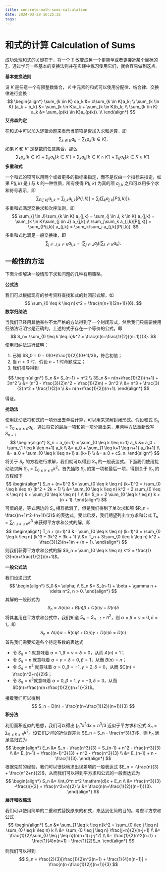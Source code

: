```yaml
---
title: concrete-math-sums-calculation
date: 2024-03-28 10:25:32
tags: 
---
```


# 和式的计算 Calculation of Sums

成功处理和式的关键在于，将一个 $\sum$ 改变成另一个更简单或者更接近某个目标的 $\sum$。通过学习一些基本的变换法则并在实践中练习使用它们，就会容易做到这点。

**基本变换法则**

设 $K$ 是任意一个有限整数集合， $K$ 中元素的和式可以使用分配律、结合律、交换律进行变换：
$$
\begin{align*}
\sum_{k \in K} ca_k &= c\sum_{k \in K}a_k; \\
\sum_{k \in K} (a_k + b_k) &= \sum_{k \in K}a_k + \sum_{k \in K}b_k; \\
\sum_{k \in K} a_k &= \sum_{p(k) \in K}a_{p(k)}. \\
\end{align*}
$$
**艾弗森约定**

在和式中可以加入逻辑命题来表示当前项是否加入求和运算，即
$$
\sum_{k \in K} a_k = \sum_{k} a_k[k \in K].
$$
如果 $K$ 和 $K'$ 是整数的任意集合，那么
$$
\sum_{k} a_k[k \in K] + \sum_{k} a_k[k \in K'] = \sum_{k} a_k[k \in K \cap K'] + \sum_{k} a_k[k \in K \cup K'].
$$
**多重和式**

一个和式的项可以用两个或者更多的指标来指定，而不是仅由一个指标来指定，如果 $P(j,k)$ 是 $j$ 与 $k$ 的一种性质，所有使得 $P(j,k)$ 为真的项 $a_{j,k}$ 之和可以用多个求和符号表示，即
$$
\sum_{P(j,k)} a_{j,k} = \sum_{j,k} a_{j,k}[P(j,k)] = \sum_j(\sum_k a_{j,k}[P(j,k)]).
$$
多重和式满足交换求和次序法则，即
$$
\sum_{j \in J}\sum_{k \in K} a_{j,k} = \sum_{j \in J, k \in K} a_{j,k} = \sum_{k \in K}\sum_{j \in J} a_{j,k};\\
\sum_j\sum_k a_{j,k}[P(j,k)] = \sum_{P(j,k)} a_{j,k} = \sum_k\sum_j a_{j,k}[P(j,k)].
$$
多重和式也满足一般交换律，即
$$
\sum_{j \in J, k \in K} a_{j,k} = (\sum_{j \in J} a_j)(\sum_{k \in K} a_k).
$$

## 一般性的方法

下面介绍解决一般情形下求和问题的几种有用策略。

**公式法**

我们可以根据现有的参考资料查找和式的封闭形式解，如
$$
\sum_{0 \leq k \leq n}k^2 = \frac{n(n+1)(2n+1)}{6}.
$$
**数学归纳法**

当我们已经用其他某些不太严格的方法得到了一个封闭形式，然后我们只需要使用归纳法证明它是正确的。上述的式子存在一个等价的公式，即
$$
S_n= \sum_{0 \leq k \leq n}k^2 = \frac{n(n+\frac{1}{2})(n+1)}{3}.
$$
使用归纳法进行证明：

1. 已知 $S_0 = 0 = 0(0+\frac{1}{2})(0+1)/3$，符合初值；
2. 当 $n>0$ 时，假设 $n-1$ 时命题成立；
3. 我们推导得到

$$
\begin{align*}
S_n &= S_{n-1} + n^2 \\
3S_n &= n(n+\frac{1}{2})(n+1) + 3n^2 \\
&= (n^3 - \frac{3}{2}n^2 + \frac{1}{2}n) + 3n^2 \\
&= n^3 + \frac{3}{2}n^2 + \frac{1}{2}n \\
&= n(n+\frac{1}{2})(n+1).
\end{align*}
$$

得证。

**扰动法**

使用扰动法将和式的一项分出去单独计算，可以用来求解封闭形式。假设和式 $S_n = \sum_{0 \leq k \leq n} a_k$，通过将它的最后一项和第一项分离出来，用两种方法重新改写 $S_{n+1}$
$$
\begin{align*}
S_n + a_{n+1} = \sum_{0 \leq k \leq n+1} a_k &= a_0 + \sum_{1 \leq k \leq n+1} a_k \\
&= a_0 + \sum_{1 \leq k+1 \leq n+1} a_{k+1} \\
&= a_0 + \sum_{0 \leq k \leq n+1} a_{k+1} \\
&= a_0 + cS_n.
\end{align*}
$$
将关于 $S_n$ 的方程进行求解，我们就可以得到 $S_n$ 的一般表达式。下面我们使用扰动法求解 $S_n = \sum_{0 \leq k \leq n}k^2$。首先抽取 $S_n$ 的第一项和最后一项，得到关于 $S_n$ 的方程如下
$$
\begin{align*}
S_n + (n+1)^2 &= \sum_{0 \leq k \leq n} (k+1)^2 = \sum_{0 \leq k \leq n} (k^2 + 2k + 1) \\
&= \sum_{0 \leq k \leq n} k^2 + 2 \sum_{0 \leq k \leq n} k + \sum_{0 \leq k \leq n} 1 \\
&= S_n + 2 \sum_{0 \leq k \leq n} k + (n + 1).
\end{align*}
$$
可惜的是，等式两边的 $S_n$ 相互抵消了，但是我们得到了单次求和项 $R_n = \frac{(n+1)^2-(n+1)}{2}$ 的表达式。受此启发，我们期望列出立方求和公式 $T_n = \sum_{0 \leq k \leq n} k^3$ 来获得平方求和公式的解，即
$$
\begin{align*}
T_n + (n+1)^3 &= \sum_{0 \leq k \leq n} (k+1)^3 = \sum_{0 \leq k \leq n} (k^3 + 3k^2 + 3k + 1) \\
&= T_n + 3\sum_{0 \leq k \leq n} k^2 + \frac{3}{2}(n+1)n + (n + 1).
\end{align*}
$$
则我们获得平方求和公式的解 $S_n = \sum_{0 \leq k \leq n} k^2 = \frac{1}{3}n(n+\frac{1}{2})(n+1)$。

**一般公式法**

我们设递归式
$$
\begin{align*}
S_0 &= \alpha; \\
S_n &= S_{n-1} + \beta + \gamma n + \delta n^2, n > 0.
\end{align*}
$$
其解的一般形式为
$$
S_n = A(n)\alpha + B(n)\beta + C(n)\gamma + D(n)\delta
$$
将其套用在平方求和公式中，我们知道 $S_n = S_{n-1} + n^2$，则 $\alpha=\beta=\gamma=0, \delta=1$，即
$$
S_n = A(n)\alpha + B(n)\beta + C(n)\gamma + D(n)\delta = D(n)
$$
首先我们需要知道各个待定系数的表达式

- 令 $S_n = 1$ 就意味着 $\alpha = 1, \beta = \gamma = \delta = 0$，从而 $A(n) = 1$；
- 令 $S_n = n$ 就意味着 $\alpha = \gamma = \delta = 0, \beta = 1$，从而 $B(n) = n$；
- 令 $S_n = n^2$ 就意味着 $\alpha = 0, \beta = -1, \gamma = 2, \delta = 0$，从而 $C(n) = \frac{n^2+n}{2}$；
- 令 $S_n = n^3$就意味着 $\alpha = 0, \beta = 1, \gamma = -3, \delta = 3$，从而 $D(n)=\frac{n(n+\frac{1}{2})(n+1)}{3}$。

接着我们可以得到
$$
S_n = D(n) = \frac{n(n+\frac{1}{2})(n+1)}{3}
$$
**积分法**

利用面积近似的思想，我们可以得出 $\int_0^n x^2 \mathrm{d}x = n^3/3$ 近似于平方求和公式 $S_n = \sum_{0 \leq k \leq n} k^2$。设它们之间的近似误差为 $E_n = S_n - \frac{n^3}{3}$，则 $E_n$ 满足递归式为
$$
\begin{align*}
E_n &= S_n - \frac{n^3}{3} = S_{n-1} + n^2 - \frac{n^3}{3} \\
&= E_{n-1} + \frac{(n-1)^3}{3} + n^2 - \frac{n^3}{3} \\
&= E_{n-1} + n - \frac{1}{3}.
\end{align*}
$$
根据先前的经验，我们可以很快地求出误差项的一般表达式 $E_n = -\frac{n}{3} + \frac{n^2+n}{2}$，从而我们可以得到平方求和公式的一般表达式为
$$
\begin{align*}
S_n &= \int_0^n x^2 \mathrm{d}x + E_n \\
&= \frac{n^3}{3} -\frac{n}{3} + \frac{n^2+n}{2} \\
&= \frac{n(n+\frac{1}{2})(n+1)}{3}.
\end{align*}
$$
**展开和收缩法**

我们可以使用简单的二重和式替换原来的和式，来达到化简的目的。考虑平方求和公式
$$
\begin{align*}
S_n &= \sum_{1 \leq k \leq n}k^2 = \sum_{0 \leq j \leq n} \sum_{0 \leq k \leq n} k \\
&= \sum_{0 \leq j \leq n} \frac{j+n}{2}(n-j+1) \\
&= \frac{1}{2}\sum_{0 \leq j \leq n}(n(n+1)+j-j^2) \\
&= \frac{1}{2}n^2(n+1) + \frac{1}{4}n(n+1) - \frac{1}{2}S_n.
\end{align*}
$$

则我们可以得到
$$
S_n = \frac{2}{3}[\frac{1}{2}n^2(n+1) + \frac{1}{4}n(n+1)] = \frac{n(n+\frac{1}{2})(n+1)}{3}
$$
